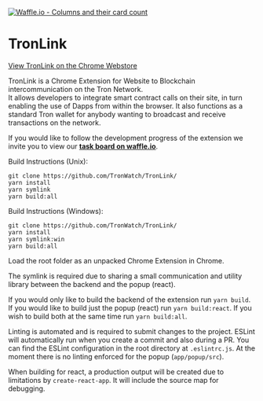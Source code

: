 [![Waffle.io - Columns and their card count](https://badge.waffle.io/f6d99e308cadb82b294cee8c660eaf818ecef3ffaef2fbac9bd5712d22156cdc.svg?columns=all)](https://waffle.io/TronWatch/TronLink)

# TronLink
[View TronLink on the Chrome Webstore](https://github.com/TronWatch/TronLink/pull/184)

TronLink is a Chrome Extension for Website to Blockchain intercommunication on the Tron Network.  
It allows developers to integrate smart contract calls on their site, in turn enabling the use of Dapps from within the browser. It also functions as a standard Tron wallet for anybody wanting to broadcast and receive transactions on the network.

If you would like to follow the development progress of the extension we invite you to view our [**task board on waffle.io**](https://waffle.io/TronWatch/TronLink).

Build Instructions (Unix):
```
git clone https://github.com/TronWatch/TronLink/
yarn install
yarn symlink
yarn build:all
```

Build Instructions (Windows):
```
git clone https://github.com/TronWatch/TronLink/
yarn install
yarn symlink:win
yarn build:all
```

Load the root folder as an unpacked Chrome Extension in Chrome.

The symlink is required due to sharing a small communication and utility library between the backend and the popup (react).

If you would only like to build the backend of the extension run `yarn build`. If you would like to build just the popup (react) run `yarn build:react`. If you wish to build both at the same time run `yarn build:all`.

Linting is automated and is required to submit changes to the project. ESLint will automatically run when you create a commit and also during a PR. You can find the ESLint configuration in the root directory at `.eslintrc.js`. At the moment there is no linting enforced for the popup (`app/popup/src`).

When building for react, a production output will be created due to limitations by `create-react-app`. It will include the source map for debugging.

